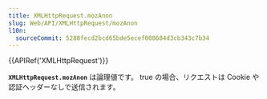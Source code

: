 ```yaml
---
title: XMLHttpRequest.mozAnon
slug: Web/API/XMLHttpRequest/mozAnon
l10n:
  sourceCommit: 5288fecd2bcd65bde5ecef008684d3cb343c7b34
---
```


{{APIRef('XMLHttpRequest')}}

**`XMLHttpRequest.mozAnon`** は論理値です。 true の場合、リクエストは Cookie や認証ヘッダーなしで送信されます。
